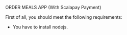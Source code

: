 ORDER MEALS APP (With Scalapay Payment)

First of all, you should meet the following requirements:
* You have to install nodejs.


